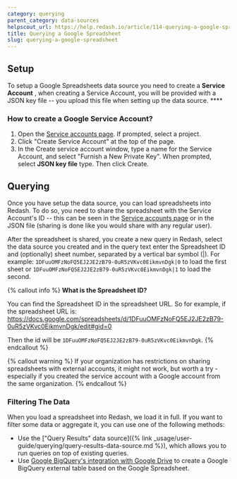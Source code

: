 ```yaml
---
category: querying
parent_category: data-sources
helpscout_url: https://help.redash.io/article/114-querying-a-google-spreadsheet
title: Querying a Google Spreadsheet
slug: querying-a-google-spreadsheet
---
```

## Setup

To setup a Google Spreadsheets data source you need to create a **Service
Account** , when creating a Service Account, you will be provided with a JSON
key file -- you upload this file when setting up the data source. ****

### How to create a Google Service Account?

1. Open the [Service accounts page](https://console.developers.google.com/permissions/serviceaccounts). If prompted, select a project. 
2. Click "Create Service Account" at the top of the page.
3. In the Create service account window, type a name for the Service Account, and select "Furnish a New Private Key". When prompted, select  **JSON key file** type. Then click  Create.

## Querying

Once you have setup the data source, you can load spreadsheets into Redash. To
do so, you need to share the spreadsheet with the Service Account's ID -- this
can be seen in the  [Service accounts
page](https://console.developers.google.com/permissions/serviceaccounts) or in
the JSON file (sharing is done like you would share with any regular user).

After the spreadsheet is shared, you create a new query in Redash, select the
data source you created and in the query text enter the Spreadsheet ID and
(optionally) sheet number, separated by a vertical bar symbol (|). For
example: `1DFuuOMFzNoFQ5EJ2JE2zB79-0uR5zVKvc0EikmvnDgk|0` to load the first
sheet or `1DFuuOMFzNoFQ5EJ2JE2zB79-0uR5zVKvc0EikmvnDgk|1` to load the second.

{% callout info %}
**What is the Spreadsheet ID?**

You can find the Spreadsheet ID in the spreadsheet URL. So for example, if the
spreadsheet URL is:  
<https://docs.google.com/spreadsheets/d/1DFuuOMFzNoFQ5EJ2JE2zB79-0uR5zVKvc0EikmvnDgk/edit#gid=0>

Then the id will be   `1DFuuOMFzNoFQ5EJ2JE2zB79-0uR5zVKvc0EikmvnDgk`.
{% endcallout %}

{% callout warning %}
If your organization has restrictions on sharing spreadsheets with external
accounts, it might not work, but worth a try - especially if you created the
service account with a Google account from the same organization.
{% endcallout %}

### Filtering The Data

When you load a spreadsheet into Redash, we load it in full. If you want to
filter some data or aggregate it, you can use one of the following methods:

  * Use the ["Query Results" data source]({% link _usage/user-guide/querying/query-results-data-source.md %}), which allows you to run queries on top of existing queries.
  * Use [Google BigQuery's integration with Google Drive](https://cloud.google.com/blog/big-data/2016/05/bigquery-integrates-with-google-drive) to create a Google BigQuery external table based on the Google Spreadsheet.

